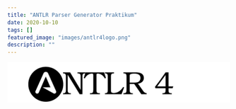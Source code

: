 ```yaml
---
title: "ANTLR Parser Generator Praktikum"
date: 2020-10-10
tags: []
featured_image: "images/antlr4logo.png"
description: ""
---
```


![Image alt](images/antlr4logo.png)